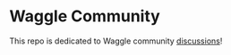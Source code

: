 # Waggle Community

This repo is dedicated to Waggle community [discussions](https://github.com/waggle-sensor/community/discussions)!

